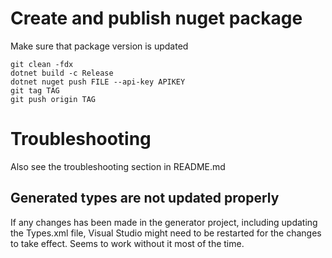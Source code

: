 # Create and publish nuget package

Make sure that package version is updated

	git clean -fdx
	dotnet build -c Release
	dotnet nuget push FILE --api-key APIKEY
	git tag TAG
	git push origin TAG

# Troubleshooting

Also see the troubleshooting section in README.md

## Generated types are not updated properly

If any changes has been made in the generator project, including updating the Types.xml file,
Visual Studio might need to be restarted for the changes to take effect. Seems to work without it most of the time.
